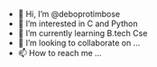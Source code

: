 - 👋 Hi, I’m @deboprotimbose
- 👀 I’m interested in C and Python
- 🌱 I’m currently learning B.tech Cse
- 💞️ I’m looking to collaborate on ...
- 📫 How to reach me ...

<!---
deboprotimbose/deboprotimbose is a ✨ special ✨ repository because its `README.md` (this file) appears on your GitHub profile.
You can click the Preview link to take a look at your changes.
--->
